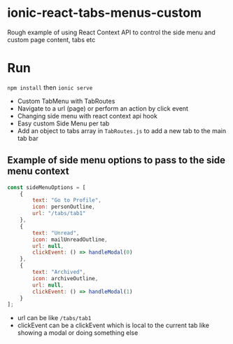 # ionic-react-tabs-menus-custom
Rough example of using React Context API to control the side menu and custom page content, tabs etc

# Run
`npm install`
then
`ionic serve`

- Custom TabMenu with TabRoutes
- Navigate to a url (page) or perform an action by click event
- Changing side menu with react context api hook
- Easy custom Side Menu per tab
- Add an object to tabs array in `TabRoutes.js` to add a new tab to the main tab bar

## Example of side menu options to pass to the side menu context
```js
const sideMenuOptions = [
	{
		text: "Go to Profile",
		icon: personOutline,
		url: "/tabs/tab1"
	},
	{
		text: "Unread",
		icon: mailUnreadOutline,
		url: null,
		clickEvent: () => handleModal(0)
	},
	{
		text: "Archived",
		icon: archiveOutline,
		url: null,
		clickEvent: () => handleModal(1)
	}
];
```
- url can be like `/tabs/tab1`
- clickEvent can be a clickEvent which is local to the current tab like showing a modal or doing something else
